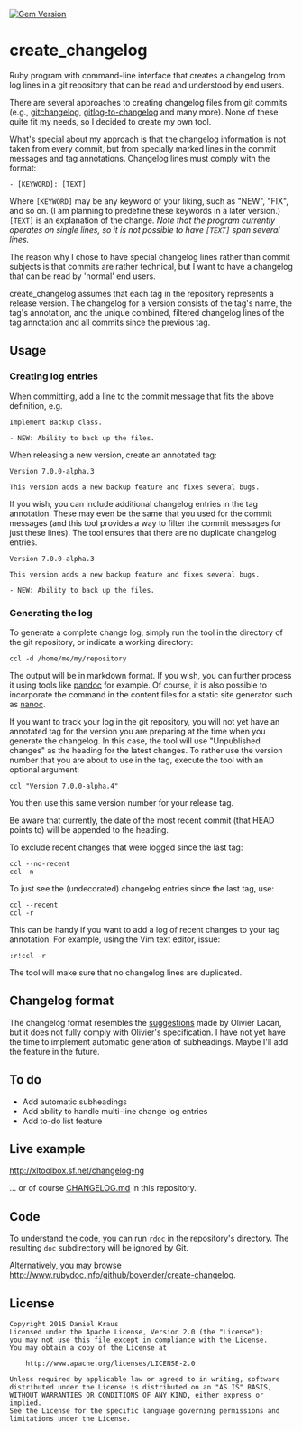 [![Gem Version](https://badge.fury.io/rb/create_changelog.svg)](http://badge.fury.io/rb/create_changelog)

create_changelog
================

Ruby program with command-line interface that creates a changelog from
log lines in a git repository that can be read and understood by end
users.

There are several approaches to creating changelog files from git
commits (e.g., [gitchangelog][], [gitlog-to-changelog][gl2cl] and many
more). None of these quite fit my needs, so I decided to create my own
tool.

What's special about my approach is that the changelog information is
not taken from every commit, but from specially marked lines in the
commit messages and tag annotations. Changelog lines must comply with
the format:

	- [KEYWORD]: [TEXT]

Where `[KEYWORD]` may be any keyword of your liking, such as "NEW",
"FIX", and so on. (I am planning to predefine these keywords in a later
version.) `[TEXT]` is an explanation of the change. _Note that the
program currently operates on single lines, so it is not possible to
have `[TEXT]` span several lines._

The reason why I chose to have special changelog lines rather than
commit subjects is that commits are rather technical, but I want to have
a changelog that can be read by 'normal' end users.

create_changelog assumes that each tag in the repository represents a
release version. The changelog for a version consists of the tag's name,
the tag's annotation, and the unique combined, filtered changelog lines
of the tag annotation and all commits since the previous tag.


Usage
-----

### Creating log entries

When committing, add a line to the commit message that fits the above
definition, e.g.

	Implement Backup class.

	- NEW: Ability to back up the files.

When releasing a new version, create an annotated tag:

	Version 7.0.0-alpha.3

	This version adds a new backup feature and fixes several bugs.

If you wish, you can include additional changelog entries in the tag
annotation. These may even be the same that you used for the commit
messages (and this tool provides a way to filter the commit messages for
just these lines). The tool ensures that there are no duplicate
changelog entries.

	Version 7.0.0-alpha.3

	This version adds a new backup feature and fixes several bugs.

	- NEW: Ability to back up the files.


### Generating the log

To generate a complete change log, simply run the tool in the directory
of the git repository, or indicate a working directory:

	ccl -d /home/me/my/repository

The output will be in markdown format. If you wish, you can further
process it using tools like [pandoc][] for example. Of course, it is
also possible to incorporate the command in the content files for a
static site generator such as [nanoc][].

If you want to track your log in the git repository, you will not yet
have an annotated tag for the version you are preparing at the time when
you generate the changelog. In this case, the tool will use "Unpublished
changes" as the heading for the latest changes. To rather use the
version number that you are about to use in the tag, execute the tool
with an optional argument:

	ccl "Version 7.0.0-alpha.4"

You then use this same version number for your release tag.

Be aware that currently, the date of the most recent commit (that HEAD
points to) will be appended to the heading.

To exclude recent changes that were logged since the last tag:

	ccl --no-recent
	ccl -n

To just see the (undecorated) changelog entries since the last tag, use:

	ccl --recent
	ccl -r

This can be handy if you want to add a log of recent changes to your tag
annotation. For example, using the Vim text editor, issue:

	:r!ccl -r

The tool will make sure that no changelog lines are duplicated.


Changelog format
----------------

The changelog format resembles the [suggestions][kacl] made by Olivier
Lacan, but it does not fully comply with Olivier's specification. I have
not yet have the time to implement automatic generation of subheadings.
Maybe I'll add the feature in the future.


To do
-----

- Add automatic subheadings
- Add ability to handle multi-line change log entries
- Add to-do list feature


Live example
------------

<http://xltoolbox.sf.net/changelog-ng>

... or of course [CHANGELOG.md][] in this repository.


Code
----

To understand the code, you can run `rdoc` in the repository's
directory. The resulting `doc` subdirectory will be ignored by Git.

Alternatively, you may browse
<http://www.rubydoc.info/github/bovender/create-changelog>.


License
-------

	Copyright 2015 Daniel Kraus
	Licensed under the Apache License, Version 2.0 (the "License");
	you may not use this file except in compliance with the License.
	You may obtain a copy of the License at

		http://www.apache.org/licenses/LICENSE-2.0

	Unless required by applicable law or agreed to in writing, software
	distributed under the License is distributed on an "AS IS" BASIS,
	WITHOUT WARRANTIES OR CONDITIONS OF ANY KIND, either express or implied.
	See the License for the specific language governing permissions and
	limitations under the License.

[gitchangelog]: https://pypi.python.org/pypi/gitchangelog
[gl2cl]: https://github.com/manuelbua/gitver/blob/master/gitlog-to-changelog
[gnu-changelog]: http://www.gnu.org/prep/standards/html_node/Change-Logs.html
[pandoc]: http://johnmacfarlane.net/pandoc
[nanoc]: http://nanoc.ws
[kacl]: http://keepachangelog.com
[CHANGELOG.md]: CHANGELOG.md

<!-- vim: set tw=72 : -->
